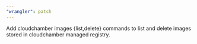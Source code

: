 ```yaml
---
"wrangler": patch
---
```


Add cloudchamber images {list,delete} commands to list and delete images stored in cloudchamber managed registry.
